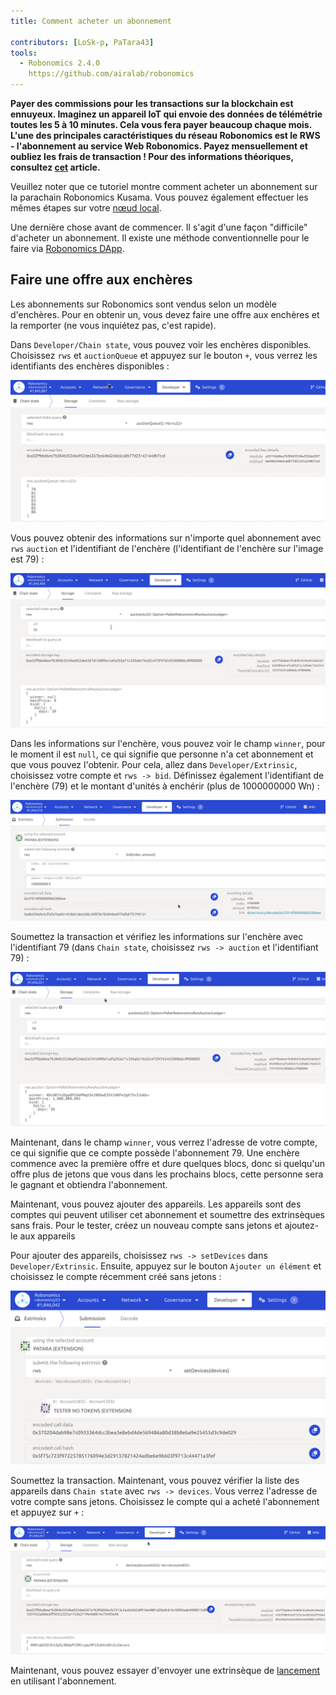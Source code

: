 ```yaml
---
title: Comment acheter un abonnement

contributors: [LoSk-p, PaTara43]
tools:   
  - Robonomics 2.4.0
    https://github.com/airalab/robonomics
---
```


**Payer des commissions pour les transactions sur la blockchain est ennuyeux. Imaginez un appareil IoT qui envoie des données de télémétrie toutes les 5 à 10 minutes. Cela vous fera payer beaucoup chaque mois. L'une des principales caractéristiques du réseau Robonomics est le RWS - l'abonnement au service Web Robonomics. Payez mensuellement et oubliez les frais de transaction ! Pour des informations théoriques, consultez [cet](https://blog.aira.life/rws-overview-part-2-heterogeneous-tokenomics-afc209cc855) article.**

<robo-wiki-note type="warning" title="Parachain">

  Veuillez noter que ce tutoriel montre comment acheter un abonnement sur la parachain Robonomics Kusama. Vous pouvez également effectuer les mêmes étapes sur votre [nœud local](/docs/run-dev-node).

  Une dernière chose avant de commencer. Il s'agit d'une façon "difficile" d'acheter un abonnement. Il existe une méthode conventionnelle pour le faire via [Robonomics DApp](https://dapp.robonomics.network/#/).

</robo-wiki-note>

## Faire une offre aux enchères

Les abonnements sur Robonomics sont vendus selon un modèle d'enchères. Pour en obtenir un, vous devez faire une offre aux enchères et la remporter (ne vous inquiétez pas, c'est rapide).

Dans `Developer/Chain state`, vous pouvez voir les enchères disponibles. 
Choisissez `rws` et `auctionQueue` et appuyez sur le bouton `+`, vous verrez les identifiants des enchères disponibles :

![queue](../images/rws/queue.png)

Vous pouvez obtenir des informations sur n'importe quel abonnement avec `rws` `auction` et l'identifiant de l'enchère (l'identifiant de l'enchère sur l'image est 79) :

![auction](../images/rws/auction.png)

Dans les informations sur l'enchère, vous pouvez voir le champ `winner`, pour le moment il est `null`, ce qui signifie que personne n'a cet abonnement et que vous pouvez l'obtenir. Pour cela, allez dans `Developer/Extrinsic`, choisissez votre compte et `rws -> bid`. Définissez également l'identifiant de l'enchère (79) et le montant d'unités à enchérir (plus de 1000000000 Wn) :

![bid](../images/rws/bid.png)

Soumettez la transaction et vérifiez les informations sur l'enchère avec l'identifiant 79 (dans `Chain state`, choisissez `rws -> auction` et l'identifiant 79) :

![win](../images/rws/auc_win.png)

Maintenant, dans le champ `winner`, vous verrez l'adresse de votre compte, ce qui signifie que ce compte possède l'abonnement 79. Une enchère commence avec la première offre et dure quelques blocs, donc si quelqu'un offre plus de jetons que vous dans les prochains blocs, cette personne sera le gagnant et obtiendra l'abonnement.

Maintenant, vous pouvez ajouter des appareils. Les appareils sont des comptes qui peuvent utiliser cet abonnement et soumettre des extrinsèques sans frais.
Pour le tester, créez un nouveau compte sans jetons et ajoutez-le aux appareils

Pour ajouter des appareils, choisissez `rws -> setDevices` dans `Developer/Extrinsic`. Ensuite, appuyez sur le bouton `Ajouter un élément` et choisissez le compte récemment créé sans jetons :

![set_devices](../images/rws/set_devices.png)

Soumettez la transaction. Maintenant, vous pouvez vérifier la liste des appareils dans `Chain state` avec `rws -> devices`. Vous verrez l'adresse de votre compte sans jetons. Choisissez le compte qui a acheté l'abonnement et appuyez sur `+` :

![devices](../images/rws/devices.png)

Maintenant, vous pouvez essayer d'envoyer une extrinsèque de [lancement](/docs/subscription-launch) en utilisant l'abonnement.
